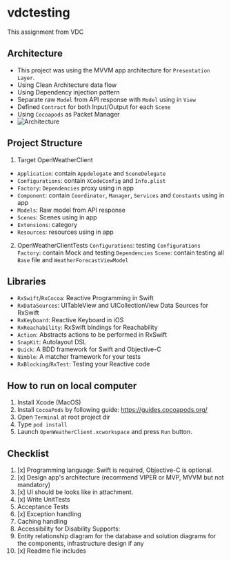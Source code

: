 # vdctesting
This assignment from VDC

## Architecture
- This project was using the MVVM app architecture for `Presentation Layer`.
- Using Clean Architecture data flow
- Using Dependency injection pattern  
- Separate raw `Model` from API response with `Model` using in `View`
- Defined `Contract` for both Input/Output for each `Scene`
- Using `Cocoapods` as Packet Manager
- ![Architecture](https://i.postimg.cc/T156RP29/Architecture.png)

## Project Structure
1. Target OpenWeatherClient
- `Application`: contain `Appdelegate` and `SceneDelegate`
- `Configurations`: contain `XCodeConfig` and `Info.plist`
- `Factory`: `Dependencies` proxy using in app
- `Component`: contain `Coordinator`, `Manager`, `Services` and `Constants` using in app
- `Models`: Raw model from API response
- `Scenes`: Scenes using in app
- `Extensions`: category
- `Resources`: resources using in app

2. OpenWeatherClientTests
`Configurations`: testing `Configurations`
`Factory`: contain Mock and testing `Dependencies`
`Scene`: contain testing all `Base` file and `WeatherForecastViewModel`

## Libraries
- `RxSwift`/`RxCocoa`: Reactive Programming in Swift
- `RxDataSources`: UITableView and UICollectionView Data Sources for RxSwift
- `RxKeyboard`: Reactive Keyboard in iOS
- `RxReachability`: RxSwift bindings for Reachability
- `Action`: Abstracts actions to be performed in RxSwift
- `SnapKit`: Autolayout DSL
- `Quick`: A BDD framework for Swift and Objective-C
- `Nimble`: A matcher framework for your tests
- `RxBlocking`/`RxTest`: Testing your Reactive code


## How to run on local computer
1. Install Xcode (MacOS)
1. Install `CocoaPods` by following guide: https://guides.cocoapods.org/
2. Open `Terminal` at root project dir
3. Type `pod install`
4. Launch `OpenWeatherClient.xcworkspace` and press `Run` button.

## Checklist
1. [x] Programming language: Swift is required, Objective-C is optional.
2. [x] Design app's architecture (recommend VIPER or MVP, MVVM but not mandatory)
3. [x] UI should be looks like in attachment.
4. [x] Write UnitTests
5. Acceptance Tests
6. [x] Exception handling
7. Caching handling
8. Accessibility for Disability Supports:
9. Entity relationship diagram for the database and solution diagrams for the components, infrastructure design if any
10. [x] Readme file includes
 
